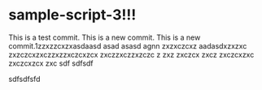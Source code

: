 # sample-script-3!!!

This is a test commit.
This is a new commit.
This is a new commit.1zzxzzcxzxasdaasd
asad
asasd
agnn
zxzxczcxz
aadasdxzxzxc
zxzczcxzxczzxzzxczcxzcx
zxczzxczzxzczc
z
zxz
zxczcx
zxcz
zxczcxzxc
zxczcxzcx
zxc
sdf
sdfsdf

sdfsdfsfd
